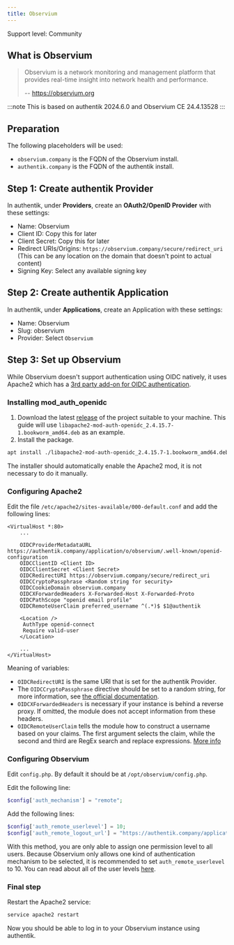 ```yaml
---
title: Observium
---
```


<span class="badge badge--secondary">Support level: Community</span>

## What is Observium

> Observium is a network monitoring and management platform that provides real-time insight into network health and performance.
>
> -- https://observium.org

:::note
This is based on authentik 2024.6.0 and Observium CE 24.4.13528
:::

## Preparation

The following placeholders will be used:

-   `observium.company` is the FQDN of the Observium install.
-   `authentik.company` is the FQDN of the authentik install.

## Step 1: Create authentik Provider

In authentik, under **Providers**, create an **OAuth2/OpenID Provider** with these settings:

-   Name: Observium
-   Client ID: Copy this for later
-   Client Secret: Copy this for later
-   Redirect URIs/Origins: `https://observium.company/secure/redirect_uri` (This can be any location on the domain that doesn't point to actual content)
-   Signing Key: Select any available signing key

## Step 2: Create authentik Application

In authentik, under **Applications**, create an Application with these settings:

-   Name: Observium
-   Slug: observium
-   Provider: Select `Observium`

## Step 3: Set up Observium

While Observium doesn't support authentication using OIDC natively, it uses Apache2 which has a [3rd party add-on for OIDC authentication](https://github.com/OpenIDC/mod_auth_openidc/).

### Installing mod_auth_openidc

1. Download the latest [release](https://github.com/OpenIDC/mod_auth_openidc/releases) of the project suitable to your machine. This guide will use `libapache2-mod-auth-openidc_2.4.15.7-1.bookworm_amd64.deb` as an example.
2. Install the package.

```bash
apt install ./libapache2-mod-auth-openidc_2.4.15.7-1.bookworm_amd64.deb
```

The installer should automatically enable the Apache2 mod, it is not necessary to do it manually.

### Configuring Apache2

Edit the file `/etc/apache2/sites-available/000-default.conf` and add the following lines:

```apacheconf
<VirtualHost *:80>
    ...

    OIDCProviderMetadataURL https://authentik.company/application/o/observium/.well-known/openid-configuration
    OIDCClientID <Client ID>
    OIDCClientSecret <Client Secret>
    OIDCRedirectURI https://observium.company/secure/redirect_uri
    OIDCCryptoPassphrase <Random string for security>
    OIDCCookieDomain observium.company
    OIDCXForwardedHeaders X-Forwarded-Host X-Forwarded-Proto
    OIDCPathScope "openid email profile"
    OIDCRemoteUserClaim preferred_username ^(.*)$ $1@authentik

    <Location />
     AuthType openid-connect
     Require valid-user
    </Location>

    ...
</VirtualHost>
```

Meaning of variables:

-   `OIDCRedirectURI` is the same URI that is set for the authentik Provider.
-   The `OIDCCryptoPassphrase` directive should be set to a random string, for more information, see [the official documentation](https://github.com/OpenIDC/mod_auth_openidc/blob/9c0909af71eb52283f4d3797e55d1efef64966f2/auth_openidc.conf#L15).
-   `OIDCXForwardedHeaders` is necessary if your instance is behind a reverse proxy. If omitted, the module does not accept information from these headers.
-   `OIDCRemoteUserClaim` tells the module how to construct a username based on your claims. The first argument selects the claim, while the second and third are RegEx search and replace expressions. [More info](https://github.com/OpenIDC/mod_auth_openidc/blob/9c0909af71eb52283f4d3797e55d1efef64966f2/auth_openidc.conf#L794)

### Configuring Observium

Edit `config.php`. By default it should be at `/opt/observium/config.php`.

Edit the following line:

```php
$config['auth_mechanism'] = "remote";
```

Add the following lines:

```php
$config['auth_remote_userlevel'] = 10;
$config['auth_remote_logout_url'] = "https://authentik.company/application/o/observium/end-session/";
```

With this method, you are only able to assign one permission level to all users. Because Observium only allows one kind of authentication mechanism to be selected, it is recommended to set `auth_remote_userlevel` to 10. You can read about all of the user levels [here](https://docs.observium.org/user_levels/).

### Final step

Restart the Apache2 service:

```bash
service apache2 restart
```

Now you should be able to log in to your Observium instance using authentik.
